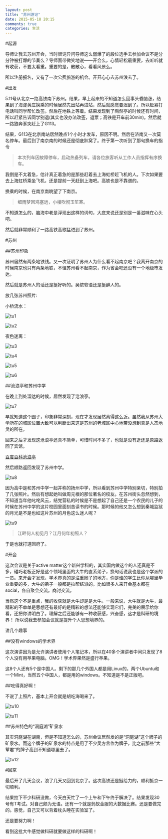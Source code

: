 ```yaml
---
layout: post
title: "苏州游记"
date: 2015-05-18 20:15
comments: true
categories: 生活
---
```


#起源

导师让我去苏州开会，当时很诧异问导师这么弱爆了的段位选手去参加会议不是分分钟被打爆的节奏么？导师面带微笑地说——开会么，心情轻松最重要，去听听就有收获，不要太看重。重要的是，散散心，看看风景么。

所以注册报名，又有了一次公费旅游的机会。开开心心去苏州浪去了。

<!--more-->

#出发

5.11号从北京一路高铁南下苏州。结果，早上起来的不知道怎么回事头昏脑涨，结果到了海淀黄庄换乘的时候居然先出站再进站，然后就感觉要迟到了。所以赶紧打电话叫同学帮忙改签。然后在地铁上等着。结果发现到了陶然亭的时候还有时间，所以赶紧告诉同学别退(其实也没办法改签，退票；高铁是开车前30min)。然后就一路狼奔豕突赶上了G113。

结果，G113在北京南站居然晚点1个小时才发车，原因不明。然后在济南又一次莫名停车。最后到了南京南的时候还是彻底趴窝了。终于第一次听到了那句换车的指令

>本次列车因故障停车，启动热备列车，请各位旅客听从工作人员指挥有序换车。

我倒是不太着急，估计真正着急的是那些赶着去上海虹桥赶飞机的人。下次如果要去上海虹桥乘坐飞机，还是提前一天赶到上海吧。高铁也是不靠谱的。

换乘的时候，在南京南眺望了下南京。

>细雨梦回鸡塞远，小楼吹彻玉笙寒。

不知道怎么的，脑海中老是浮现出这样的词句，大底来说还是别是一番滋味在心头吧。

然后就非常顺利了一路高铁高歌猛进到了苏州。

#苏州

##苏州印象

苏州居然有两条地铁线。又一次证明了苏州人为什么看不起南京吧？我离开南京的时候南京也只有两条地铁，不怪苏州看不起南京，作为省会吧还没有一个地级市发达。

然后就是苏州人的话还是挺好听的。吴侬软语还是挺醉人的。

放几张苏州照片:

小桥流水：

![tu1](/images/suzhou/image1.jpg)

![tu2](/images/suzhou/image2.jpg)

夜色迷离：

![tu3](/images/suzhou/image3.jpg)

![tu4](/images/suzhou/image4.jpg)

![tu5](/images/suzhou/image5.jpg)


![tu6](/images/suzhou/image6.jpg)


##沧浪亭和苏州中学

在晚上到处溜达的时候，居然发现了沧浪亭。

![tu7](/images/suzhou/canglang.jpg)

早就知道这个园子，印象非常深刻，现在才发现居然离得这么近。虽然我从苏州大学所在的城区位置大致可以判断出来这是苏州的老城区中心地带没想到真是人杰地灵的所在。

回来之后才发现这沧浪亭还真不简单，可惜时间不多了，也就是没有逛还是原路返回了宾馆。

[百度百科沧浪亭](http://baike.baidu.com/link?url=F3XpjpPjmtam-nsu-Wobky-Of3fwmd62YAl0KNdDQ2048JjUkY_3aAHLjdljI3WIEB68ksLl0PWl4KBIY6nLba)

然后顺路返回发现了苏州中学。

![tu8](/images/suzhou/szzx.jpg)

因为高中是和苏州中学一起并称的扬州中学，所以看到苏州中学特别亲切，特别拍了几张照片。然后有想起她叫做周元根的那位著名的校友。在苏州街头忽然想到，不知道当年他叱咤风云，结党营私的时候是不是想起了自己还是一个农民的儿子的时候在苏州中学的这片校园里面刻苦读书的时候。那时候的他又怎么想到秦城监狱的月光是不是也如这片苏州的月色这么迷人呢？

![tu9](/images/suzhou/szn.png)

>江畔何人初见月？江月何年初照人？

于是也就打道回府了。


#开会

这次会议是关于active matter这个新兴学科的，其实国内做这个的人还真是不多，碰巧老板正好是这个领域里面的大牛的直系弟子，换句话说我也是这个学派的一员。来开会才发现，学术界真的是注重圈子的地方，你是谁的学生比你从哪里毕业重要的多，大牛的弟子一般都是拉帮结派的。比如很多人来开会基本都在social，各自聚会交流。商讨交流。

当然这个不是重点，我的收获就是大牛却是是大牛。一般来说，大牛就是大牛，最精彩的不单单是思想还有最好的是精彩的想法还能够实现它们，完美的展示给你看，还把你讲明白了。理解之后还能够有一种收获感，兴奋感，这才是科研的境界！
所以说我去参加会议就是提升个人思想境界的。

讲几个趣事

##没有windows的学术界

这次演讲因为是允许演讲者使用个人笔记本，所以在40多个演讲者中间只发现了8个人没有用苹果电脑。OMG！学术界果然是盛行苹果。

这8个人还有5个是中国人。剩下的那几个外国人都是用Linux的，两个Ubuntu和一个Mint，当然五个中国人，都是用的windows。不知道是不是正版吧。

##吃得真好啊！

不说了上照片，基本上开会就是胡吃海喝来了。


![tu10](/images/suzhou/food1.jpg)


![tu11](/images/suzhou/food2.jpg)

##苏州特色的“洞庭湖”矿泉水

其实洞庭湖在湖南，但是不知道怎么的，苏州会议居然发的是“洞庭湖”这个牌子的矿泉水。而这个牌子的矿泉水的特点是用了不少吴方言作为牌子，比之前那些“大荤君”的牌子高到不知道哪里去了。


![tu12](/images/suzhou/szhua.png)

#回京

最后开了几天会议，浪了几天又回到北京了。这次高铁还是挺给力的，顺利抵京一切顺利。

结果拉下不少科研没做，今天白天忙了一个上午和下午终于解决了。结果发现30号有T考试。对自己颇为无语。还有一个就是蚂蚁金服的大数据比赛。还是要做完的。感觉，自己又可以背着枕头睡在实验室了。

还是要努力啊！

看到这批大牛感觉做科研就要做这样的科研啊！
